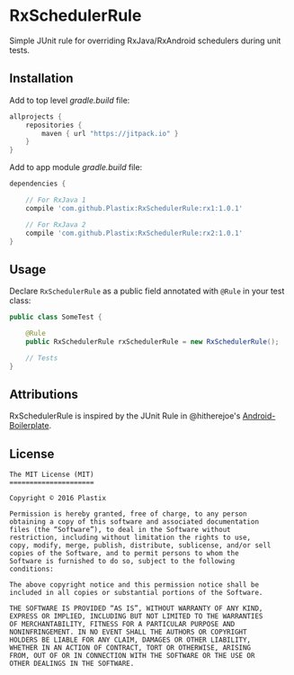 # RxSchedulerRule
Simple JUnit rule for overriding RxJava/RxAndroid schedulers during unit tests.

## Installation
Add to top level *gradle.build* file:

```gradle
allprojects {
    repositories {
        maven { url "https://jitpack.io" }
    }
}
```

Add to app module *gradle.build* file:
```gradle
dependencies {

    // For RxJava 1
    compile 'com.github.Plastix:RxSchedulerRule:rx1:1.0.1'

    // For RxJava 2
    compile 'com.github.Plastix:RxSchedulerRule:rx2:1.0.1'
}
```

## Usage
Declare `RxSchedulerRule` as a public field annotated with `@Rule` in your test class:
```Java
public class SomeTest {

    @Rule
    public RxSchedulerRule rxSchedulerRule = new RxSchedulerRule();

    // Tests
}
```

## Attributions
RxSchedulerRule is inspired by the JUnit Rule in @hitherejoe's [Android-Boilerplate](https://github.com/hitherejoe/Android-Boilerplate).

## License
```
The MIT License (MIT)
=====================

Copyright © 2016 Plastix

Permission is hereby granted, free of charge, to any person
obtaining a copy of this software and associated documentation
files (the “Software”), to deal in the Software without
restriction, including without limitation the rights to use,
copy, modify, merge, publish, distribute, sublicense, and/or sell
copies of the Software, and to permit persons to whom the
Software is furnished to do so, subject to the following
conditions:

The above copyright notice and this permission notice shall be
included in all copies or substantial portions of the Software.

THE SOFTWARE IS PROVIDED “AS IS”, WITHOUT WARRANTY OF ANY KIND,
EXPRESS OR IMPLIED, INCLUDING BUT NOT LIMITED TO THE WARRANTIES
OF MERCHANTABILITY, FITNESS FOR A PARTICULAR PURPOSE AND
NONINFRINGEMENT. IN NO EVENT SHALL THE AUTHORS OR COPYRIGHT
HOLDERS BE LIABLE FOR ANY CLAIM, DAMAGES OR OTHER LIABILITY,
WHETHER IN AN ACTION OF CONTRACT, TORT OR OTHERWISE, ARISING
FROM, OUT OF OR IN CONNECTION WITH THE SOFTWARE OR THE USE OR
OTHER DEALINGS IN THE SOFTWARE.
```

